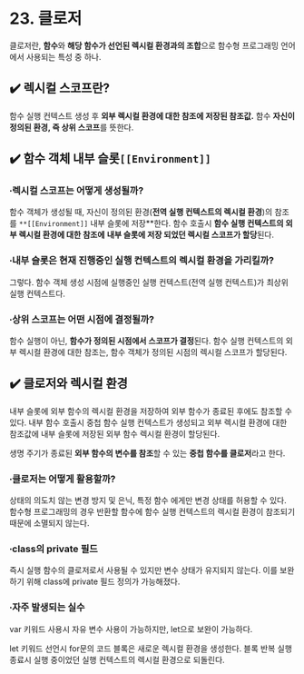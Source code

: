 # 23. 클로저

클로저란, **함수**와 **해당 함수가 선언된 렉시컬 환경과의 조합**으로 함수형 프로그래밍 언어에서 사용되는 특성 중 하나. 

## ✔️ 렉시컬 스코프란?

함수 실행 컨텍스트 생성 후 **외부 렉시컬 환경에 대한 참조에 저장된 참조값.** 함수 **자신이 정의된 환경, 즉 상위 스코프**를 뜻한다. 

## ✔️ 함수 객체 내부 슬롯`[[Environment]]`

### ∙렉시컬 스코프는 어떻게 생성될까?

함수 객체가 생성될 때, 자신이 정의된 환경(**전역 실행 컨텍스트의 렉시컬 환경**)의 참조를 `**[[Environment]]` 내부 슬롯에 저장**한다. 함수 호출시 **함수 실행 컨텍스트의 외부 렉시컬 환경에 대한 참조에** **내부 슬롯에 저장 되었던 렉시컬 스코프가 할당**된다. 

### ∙내부 슬롯은 현재 진행중인 실행 컨텍스트의 렉시컬 환경을 가리킬까?

그렇다. 함수 객체 생성 시점에 실행중인 실행 컨텍스트(전역 실행 컨텍스트)가 최상위 실행 컨텍스트다.

### ∙상위 스코프는 어떤 시점에 결정될까?

함수 실행이 아닌, **함수가 정의된 시점에서 스코프가 결정**된다. 함수 실행 컨텍스트의 외부 렉시컬 환경에 대한 참조는, 함수 객체가 정의된 시점의 렉시컬 스코프가 할당된다. 

## ✔️ 클로저와 렉시컬 환경

내부 슬롯에 외부 함수의 렉시컬 환경을 저장하여 외부 함수가 종료된 후에도 참조할 수 있다. 내부 함수 호출시 중첩 함수 실행 컨텍스트가 생성되고 외부 렉시컬 환경에 대한 참조값에 내부 슬롯에 저장된 외부 함수 렉시컬 환경이 할당된다.

생명 주기가 종료된 **외부 함수의 변수를 참조**할 수 있는 **중첩 함수를 클로저**라고 한다. 

### ∙클로저는 어떻게 활용할까?

상태의 의도치 않는 변경 방지 및 은닉, 특정 함수 에게만 변경 상태를 허용할 수 있다. 함수형 프로그래밍의 경우 반환할 함수에 함수 실행 컨텍스트의 렉시컬 환경이 참조되기 때문에 소멸되지 않는다.

### ∙class의 private 필드

즉시 실행 함수의 클로저로서 사용될 수 있지만 변수 상태가 유지되지 않는다. 이를 보완하기 위해 class에 private 필드 정의가 가능해졌다. 

### ∙자주 발생되는 실수

var 키워드 사용시 자유 변수 사용이 가능하지만, let으로 보완이 가능하다. 

let 키워드 선언시 for문의 코드 블록은 새로운 렉시컬 환경을 생성한다. 블록 반복 실행 종료시 실행 중이었던 실행 컨텍스트의 렉시컬 환경으로 되돌린다.